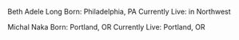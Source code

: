 Beth Adele Long
Born: Philadelphia, PA
Currently Live: in Northwest

Michal Naka
Born: Portland, OR
Currently Live: Portland, OR
